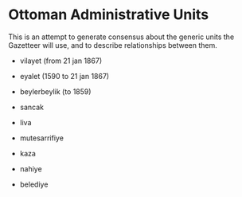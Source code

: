 # Ottoman Administrative Units

This is an attempt to generate consensus about the generic units the Gazetteer will use, and to describe relationships between them.

- vilayet (from 21 jan 1867)
- eyalet (1590 to 21 jan 1867)
- beylerbeylik (to 1859)

- sancak
- liva
- mutesarrifiye

- kaza

- nahiye
- belediye
